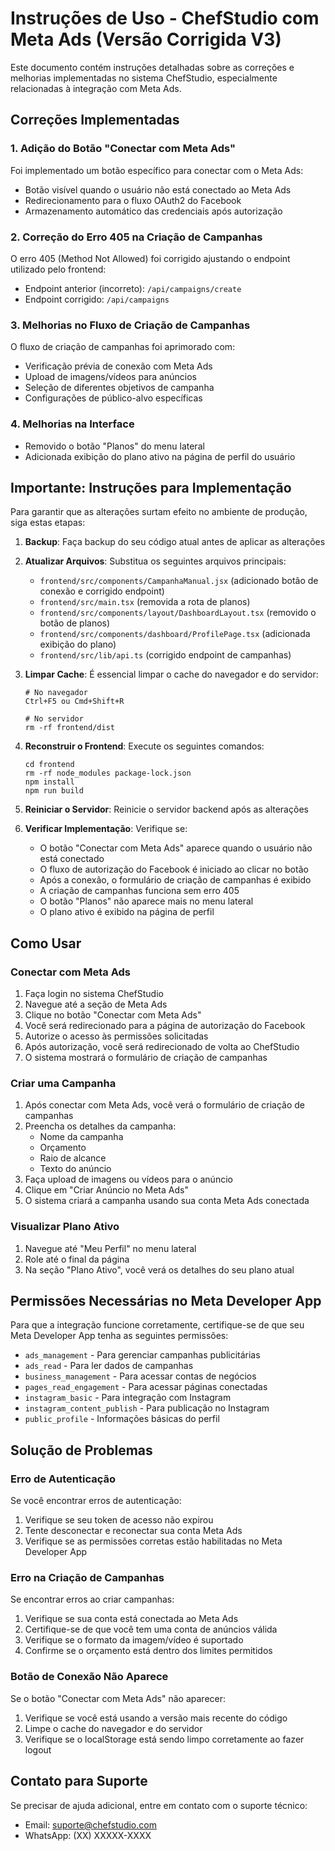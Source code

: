 # Instruções de Uso - ChefStudio com Meta Ads (Versão Corrigida V3)

Este documento contém instruções detalhadas sobre as correções e melhorias implementadas no sistema ChefStudio, especialmente relacionadas à integração com Meta Ads.

## Correções Implementadas

### 1. Adição do Botão "Conectar com Meta Ads"

Foi implementado um botão específico para conectar com o Meta Ads:
- Botão visível quando o usuário não está conectado ao Meta Ads
- Redirecionamento para o fluxo OAuth2 do Facebook
- Armazenamento automático das credenciais após autorização

### 2. Correção do Erro 405 na Criação de Campanhas

O erro 405 (Method Not Allowed) foi corrigido ajustando o endpoint utilizado pelo frontend:
- Endpoint anterior (incorreto): `/api/campaigns/create`
- Endpoint corrigido: `/api/campaigns`

### 3. Melhorias no Fluxo de Criação de Campanhas

O fluxo de criação de campanhas foi aprimorado com:
- Verificação prévia de conexão com Meta Ads
- Upload de imagens/vídeos para anúncios
- Seleção de diferentes objetivos de campanha
- Configurações de público-alvo específicas

### 4. Melhorias na Interface

- Removido o botão "Planos" do menu lateral
- Adicionada exibição do plano ativo na página de perfil do usuário

## Importante: Instruções para Implementação

Para garantir que as alterações surtam efeito no ambiente de produção, siga estas etapas:

1. **Backup**: Faça backup do seu código atual antes de aplicar as alterações

2. **Atualizar Arquivos**: Substitua os seguintes arquivos principais:
   - `frontend/src/components/CampanhaManual.jsx` (adicionado botão de conexão e corrigido endpoint)
   - `frontend/src/main.tsx` (removida a rota de planos)
   - `frontend/src/components/layout/DashboardLayout.tsx` (removido o botão de planos)
   - `frontend/src/components/dashboard/ProfilePage.tsx` (adicionada exibição do plano)
   - `frontend/src/lib/api.ts` (corrigido endpoint de campanhas)

3. **Limpar Cache**: É essencial limpar o cache do navegador e do servidor:
   ```
   # No navegador
   Ctrl+F5 ou Cmd+Shift+R
   
   # No servidor
   rm -rf frontend/dist
   ```

4. **Reconstruir o Frontend**: Execute os seguintes comandos:
   ```
   cd frontend
   rm -rf node_modules package-lock.json
   npm install
   npm run build
   ```

5. **Reiniciar o Servidor**: Reinicie o servidor backend após as alterações

6. **Verificar Implementação**: Verifique se:
   - O botão "Conectar com Meta Ads" aparece quando o usuário não está conectado
   - O fluxo de autorização do Facebook é iniciado ao clicar no botão
   - Após a conexão, o formulário de criação de campanhas é exibido
   - A criação de campanhas funciona sem erro 405
   - O botão "Planos" não aparece mais no menu lateral
   - O plano ativo é exibido na página de perfil

## Como Usar

### Conectar com Meta Ads

1. Faça login no sistema ChefStudio
2. Navegue até a seção de Meta Ads
3. Clique no botão "Conectar com Meta Ads"
4. Você será redirecionado para a página de autorização do Facebook
5. Autorize o acesso às permissões solicitadas
6. Após autorização, você será redirecionado de volta ao ChefStudio
7. O sistema mostrará o formulário de criação de campanhas

### Criar uma Campanha

1. Após conectar com Meta Ads, você verá o formulário de criação de campanhas
2. Preencha os detalhes da campanha:
   - Nome da campanha
   - Orçamento
   - Raio de alcance
   - Texto do anúncio
3. Faça upload de imagens ou vídeos para o anúncio
4. Clique em "Criar Anúncio no Meta Ads"
5. O sistema criará a campanha usando sua conta Meta Ads conectada

### Visualizar Plano Ativo

1. Navegue até "Meu Perfil" no menu lateral
2. Role até o final da página
3. Na seção "Plano Ativo", você verá os detalhes do seu plano atual

## Permissões Necessárias no Meta Developer App

Para que a integração funcione corretamente, certifique-se de que seu Meta Developer App tenha as seguintes permissões:

- `ads_management` - Para gerenciar campanhas publicitárias
- `ads_read` - Para ler dados de campanhas
- `business_management` - Para acessar contas de negócios
- `pages_read_engagement` - Para acessar páginas conectadas
- `instagram_basic` - Para integração com Instagram
- `instagram_content_publish` - Para publicação no Instagram
- `public_profile` - Informações básicas do perfil

## Solução de Problemas

### Erro de Autenticação

Se você encontrar erros de autenticação:
1. Verifique se seu token de acesso não expirou
2. Tente desconectar e reconectar sua conta Meta Ads
3. Verifique se as permissões corretas estão habilitadas no Meta Developer App

### Erro na Criação de Campanhas

Se encontrar erros ao criar campanhas:
1. Verifique se sua conta está conectada ao Meta Ads
2. Certifique-se de que você tem uma conta de anúncios válida
3. Verifique se o formato da imagem/vídeo é suportado
4. Confirme se o orçamento está dentro dos limites permitidos

### Botão de Conexão Não Aparece

Se o botão "Conectar com Meta Ads" não aparecer:
1. Verifique se você está usando a versão mais recente do código
2. Limpe o cache do navegador e do servidor
3. Verifique se o localStorage está sendo limpo corretamente ao fazer logout

## Contato para Suporte

Se precisar de ajuda adicional, entre em contato com o suporte técnico:
- Email: suporte@chefstudio.com
- WhatsApp: (XX) XXXXX-XXXX
